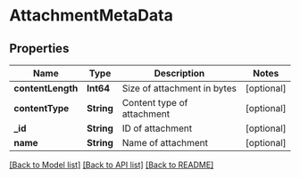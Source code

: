 # AttachmentMetaData

## Properties
Name | Type | Description | Notes
------------ | ------------- | ------------- | -------------
**contentLength** | **Int64** | Size of attachment in bytes | [optional] 
**contentType** | **String** | Content type of attachment | [optional] 
**_id** | **String** | ID of attachment | [optional] 
**name** | **String** | Name of attachment | [optional] 

[[Back to Model list]](../README.md#documentation-for-models) [[Back to API list]](../README.md#documentation-for-api-endpoints) [[Back to README]](../README.md)



